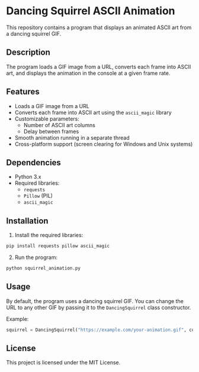# Dancing Squirrel ASCII Animation  

This repository contains a program that displays an animated ASCII art from a dancing squirrel GIF.  

## Description  

The program loads a GIF image from a URL, converts each frame into ASCII art, and displays the animation in the console at a given frame rate.  

## Features  

- Loads a GIF image from a URL  
- Converts each frame into ASCII art using the `ascii_magic` library  
- Customizable parameters:  
  - Number of ASCII art columns  
  - Delay between frames  
- Smooth animation running in a separate thread  
- Cross-platform support (screen clearing for Windows and Unix systems)  

## Dependencies  

- Python 3.x  
- Required libraries:  
  - `requests`  
  - `Pillow` (PIL)  
  - `ascii_magic`  

## Installation  

1. Install the required libraries:  
```bash
pip install requests pillow ascii_magic
```  

2. Run the program:  
```bash
python squirrel_animation.py
```  

## Usage  

By default, the program uses a dancing squirrel GIF. You can change the URL to any other GIF by passing it to the `DancingSquirrel` class constructor.  

Example:  
```python
squirrel = DancingSquirrel("https://example.com/your-animation.gif", columns=120, frame_delay=0.05)
```  

## License  

This project is licensed under the MIT License.

